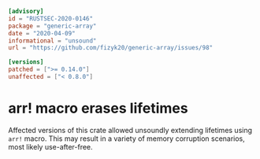 ```toml
[advisory]
id = "RUSTSEC-2020-0146"
package = "generic-array"
date = "2020-04-09"
informational = "unsound"
url = "https://github.com/fizyk20/generic-array/issues/98"

[versions]
patched = [">= 0.14.0"]
unaffected = ["< 0.8.0"]
```

# arr! macro erases lifetimes

Affected versions of this crate allowed unsoundly extending
lifetimes using `arr!` macro. This may result in a variety of
memory corruption scenarios, most likely use-after-free.
